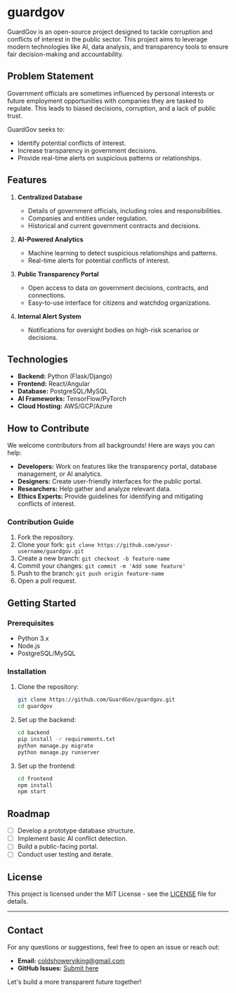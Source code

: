 # guardgov


GuardGov is an open-source project designed to tackle corruption and conflicts of interest in the public sector. This project aims to leverage modern technologies like AI, data analysis, and transparency tools to ensure fair decision-making and accountability.

## Problem Statement
Government officials are sometimes influenced by personal interests or future employment opportunities with companies they are tasked to regulate. This leads to biased decisions, corruption, and a lack of public trust.

GuardGov seeks to:
- Identify potential conflicts of interest.
- Increase transparency in government decisions.
- Provide real-time alerts on suspicious patterns or relationships.

## Features
1. **Centralized Database**
   - Details of government officials, including roles and responsibilities.
   - Companies and entities under regulation.
   - Historical and current government contracts and decisions.

2. **AI-Powered Analytics**
   - Machine learning to detect suspicious relationships and patterns.
   - Real-time alerts for potential conflicts of interest.

3. **Public Transparency Portal**
   - Open access to data on government decisions, contracts, and connections.
   - Easy-to-use interface for citizens and watchdog organizations.

4. **Internal Alert System**
   - Notifications for oversight bodies on high-risk scenarios or decisions.

## Technologies
- **Backend:** Python (Flask/Django)
- **Frontend:** React/Angular
- **Database:** PostgreSQL/MySQL
- **AI Frameworks:** TensorFlow/PyTorch
- **Cloud Hosting:** AWS/GCP/Azure

## How to Contribute
We welcome contributors from all backgrounds! Here are ways you can help:
- **Developers:** Work on features like the transparency portal, database management, or AI analytics.
- **Designers:** Create user-friendly interfaces for the public portal.
- **Researchers:** Help gather and analyze relevant data.
- **Ethics Experts:** Provide guidelines for identifying and mitigating conflicts of interest.

### Contribution Guide
1. Fork the repository.
2. Clone your fork: `git clone https://github.com/your-username/guardgov.git`
3. Create a new branch: `git checkout -b feature-name`
4. Commit your changes: `git commit -m 'Add some feature'`
5. Push to the branch: `git push origin feature-name`
6. Open a pull request.

## Getting Started
### Prerequisites
- Python 3.x
- Node.js
- PostgreSQL/MySQL

### Installation
1. Clone the repository:
   ```bash
   git clone https://github.com/GuardGov/guardgov.git
   cd guardgov
   ```
2. Set up the backend:
   ```bash
   cd backend
   pip install -r requirements.txt
   python manage.py migrate
   python manage.py runserver
   ```
3. Set up the frontend:
   ```bash
   cd frontend
   npm install
   npm start
   ```

## Roadmap
- [ ] Develop a prototype database structure.
- [ ] Implement basic AI conflict detection.
- [ ] Build a public-facing portal.
- [ ] Conduct user testing and iterate.

## License
This project is licensed under the MIT License - see the [LICENSE](LICENSE) file for details.

---

## Contact
For any questions or suggestions, feel free to open an issue or reach out:
- **Email:** coldshowerviking@gmail.com
- **GitHub Issues:** [Submit here](https://github.com/GuardGov/guardgov/issues)

Let's build a more transparent future together!

